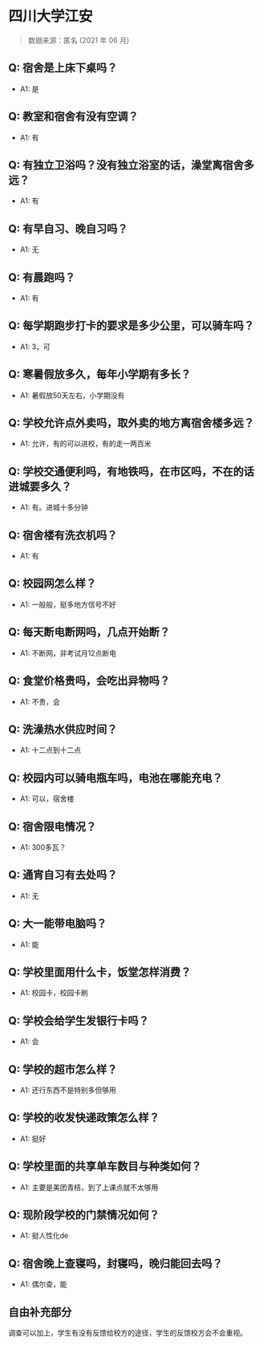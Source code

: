 # 四川大学江安

> 数据来源：匿名 (2021 年 06 月)

## Q: 宿舍是上床下桌吗？

- A1: 是

## Q: 教室和宿舍有没有空调？

- A1: 有

## Q: 有独立卫浴吗？没有独立浴室的话，澡堂离宿舍多远？

- A1: 有

## Q: 有早自习、晚自习吗？

- A1: 无

## Q: 有晨跑吗？

- A1: 有

## Q: 每学期跑步打卡的要求是多少公里，可以骑车吗？

- A1: 3，可

## Q: 寒暑假放多久，每年小学期有多长？

- A1: 暑假放50天左右，小学期没有

## Q: 学校允许点外卖吗，取外卖的地方离宿舍楼多远？

- A1: 允许，有的可以进校，有的走一两百米

## Q: 学校交通便利吗，有地铁吗，在市区吗，不在的话进城要多久？

- A1: 有。进城十多分钟

## Q: 宿舍楼有洗衣机吗？

- A1: 有

## Q: 校园网怎么样？

- A1: 一般般，挺多地方信号不好

## Q: 每天断电断网吗，几点开始断？

- A1: 不断网，非考试月12点断电

## Q: 食堂价格贵吗，会吃出异物吗？

- A1: 不贵，会

## Q: 洗澡热水供应时间？

- A1: 十二点到十二点

## Q: 校园内可以骑电瓶车吗，电池在哪能充电？

- A1: 可以，宿舍楼

## Q: 宿舍限电情况？

- A1: 300多瓦？

## Q: 通宵自习有去处吗？

- A1: 无

## Q: 大一能带电脑吗？

- A1: 能

## Q: 学校里面用什么卡，饭堂怎样消费？

- A1: 校园卡，校园卡刷

## Q: 学校会给学生发银行卡吗？

- A1: 会

## Q: 学校的超市怎么样？

- A1: 还行东西不是特别多但够用

## Q: 学校的收发快递政策怎么样？

- A1: 挺好

## Q: 学校里面的共享单车数目与种类如何？

- A1: 主要是美团青桔，到了上课点就不太够用

## Q: 现阶段学校的门禁情况如何？

- A1: 挺人性化de

## Q: 宿舍晚上查寝吗，封寝吗，晚归能回去吗？

- A1: 偶尔查，能

## 自由补充部分

调查可以加上，学生有没有反馈给校方的途径，学生的反馈校方会不会重视。